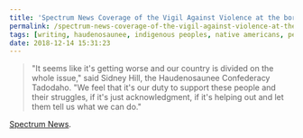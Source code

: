 ```yaml
---
title: 'Spectrum News Coverage of the Vigil Against Violence at the border'
permalink: /spectrum-news-coverage-of-the-vigil-against-violence-at-the-border/
tags: [writing, haudenosaunee, indigenous peoples, native americans, peacemaker, sovereignty]
date: 2018-12-14 15:31:23
---
```

> "It seems like it's getting worse and our country is divided on the whole issue," said Sidney Hill, the Haudenosaunee Confederacy Tadodaho. "We feel that it's our duty to support these people and their struggles, if it's just acknowledgment, if it's helping out and let them tell us what we can do."

[Spectrum News](https://spectrumlocalnews.com/nys/central-ny/news/2018/12/01/vigil-against-violence-at-the-border?cid=share_fb&fbclid=IwAR05kY5HBssE0wZ6ce3ODJLucoQkcyKtUHDirTxahOJWqnG28wLHCNbTGnE).
